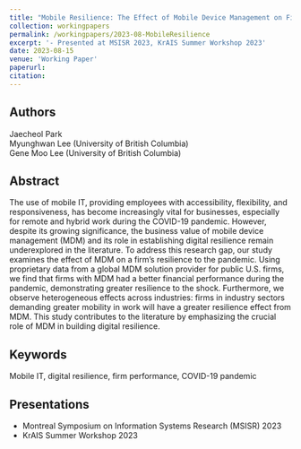 ```yaml
---
title: "Mobile Resilience: The Effect of Mobile Device Management on Firm Performance during the COVID-19 Pandemic"
collection: workingpapers
permalink: /workingpapers/2023-08-MobileResilience
excerpt: '- Presented at MSISR 2023, KrAIS Summer Workshop 2023'
date: 2023-08-15
venue: 'Working Paper'
paperurl: 
citation: 
---
```


## Authors
Jaecheol Park\
Myunghwan Lee (University of British Columbia)\
Gene Moo Lee (University of British Columbia)

## Abstract
The use of mobile IT, providing employees with accessibility, flexibility, and responsiveness, has become increasingly vital for businesses, especially for remote and hybrid work during the COVID-19 pandemic. However, despite its growing significance, the business value of mobile device management (MDM) and its role in establishing digital resilience remain underexplored in the literature. To address this research gap, our study examines the effect of MDM on a firm’s resilience to the pandemic. Using proprietary data from a global MDM solution provider for public U.S. firms, we find that firms with MDM had a better financial performance during the pandemic, demonstrating greater resilience to the shock. Furthermore, we observe heterogeneous effects across industries: firms in industry sectors demanding greater mobility in work will have a greater resilience effect from MDM. This study contributes to the literature by emphasizing the crucial role of MDM in building digital resilience.

## Keywords
Mobile IT, digital resilience, firm performance, COVID-19 pandemic

## Presentations
* Montreal Symposium on Information Systems Research (MSISR) 2023
* KrAIS Summer Workshop 2023
